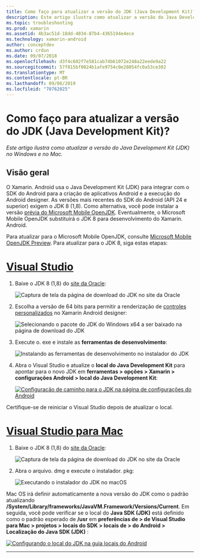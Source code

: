 ```yaml
---
title: Como faço para atualizar a versão do JDK (Java Development Kit)?
description: Este artigo ilustra como atualizar a versão do Java Development Kit (JDK) no Windows e no Mac.
ms.topic: troubleshooting
ms.prod: xamarin
ms.assetid: 4b3ac51d-18dd-4034-87b4-4365194e4ece
ms.technology: xamarin-android
author: conceptdev
ms.author: crdun
ms.date: 09/07/2018
ms.openlocfilehash: d3f4c602f7e581cab74b61072e248a22eede9a22
ms.sourcegitcommit: 57f815bf0024b1afe9754c0e28054fc0a53ce302
ms.translationtype: MT
ms.contentlocale: pt-BR
ms.lasthandoff: 09/06/2019
ms.locfileid: "70762025"
---
```

# <a name="how-do-i-update-the-java-development-kit-jdk-version"></a>Como faço para atualizar a versão do JDK (Java Development Kit)?

_Este artigo ilustra como atualizar a versão do Java Development Kit (JDK) no Windows e no Mac._

## <a name="overview"></a>Visão geral

O Xamarin. Android usa o Java Development Kit (JDK) para integrar com o SDK do Android para a criação de aplicativos Android e a execução do Android designer. As versões mais recentes do SDK do Android (API 24 e superior) exigem o JDK 8 (1,8). Como alternativa, você pode instalar a versão [prévia do Microsoft Mobile OpenJDK](~/android/get-started/installation/openjdk.md). Eventualmente, o Microsoft Mobile OpenJDK substituirá o JDK 8 para desenvolvimento do Xamarin. Android.

Para atualizar para o Microsoft Mobile OpenJDK, consulte [Microsoft Mobile OpenJDK Preview](~/android/get-started/installation/openjdk.md). Para atualizar para o JDK 8, siga estas etapas:

# <a name="visual-studiotabwindows"></a>[Visual Studio](#tab/windows)

1. Baixe o JDK 8 (1,8) do [site da Oracle](https://www.oracle.com/technetwork/java/javase/downloads/index.html):

    ![Captura de tela da página de download do JDK no site da Oracle](update-jdk-images/image1.png)

2. Escolha a versão de 64 bits para permitir a renderização de [controles personalizados](https://github.com/xamarin/release-notes-archive/blob/master/release-notes/vs/xamarin.vs_4/xamarin.vs_4.2/index.md#androiddesignercustomcontrols) no Xamarin Android designer:

    ![Selecionando o pacote do JDK do Windows x64 a ser baixado na página de download do JDK](update-jdk-images/image2.png)

3. Execute o. exe e instale as **ferramentas de desenvolvimento**:

    ![Instalando as ferramentas de desenvolvimento no instalador do JDK](update-jdk-images/image3.png)

4. Abra o Visual Studio e atualize o **local do Java Development Kit** para apontar para o novo JDK em **ferramentas > opções > Xamarin > configurações Android > local do Java Development Kit**:

    [![Configuração de caminho para o JDK na página de configurações do Android](update-jdk-images/image4-sml.png)](update-jdk-images/image4.png#lightbox)

Certifique-se de reiniciar o Visual Studio depois de atualizar o local.

# <a name="visual-studio-for-mactabmacos"></a>[Visual Studio para Mac](#tab/macos)

1. Baixe o JDK 8 (1,8) do [site da Oracle](https://www.oracle.com/technetwork/java/javase/downloads/index.html):

    ![Captura de tela da página de download do JDK no site da Oracle](update-jdk-images/image1.png)

2. Abra o arquivo. dmg e execute o instalador. pkg:

    ![Executando o instalador do JDK no macOS](update-jdk-images/image5.png)

Mac OS irá definir automaticamente a nova versão do JDK como o padrão atualizando **/System/Library/frameworks/JavaVM.Framework/Versions/Current**. Em seguida, você pode verificar se o local do **Java SDK (JDK)** está definido como o padrão esperado de **/usr** em **preferências de > de Visual Studio para Mac > projetos > locais do SDK > locais de > do Android > Localização do Java SDK (JDK)** :

[![Configurando o local do JDK na guia locais do Android](update-jdk-images/image6-sml.png)](update-jdk-images/image6.png#lightbox)

-----
